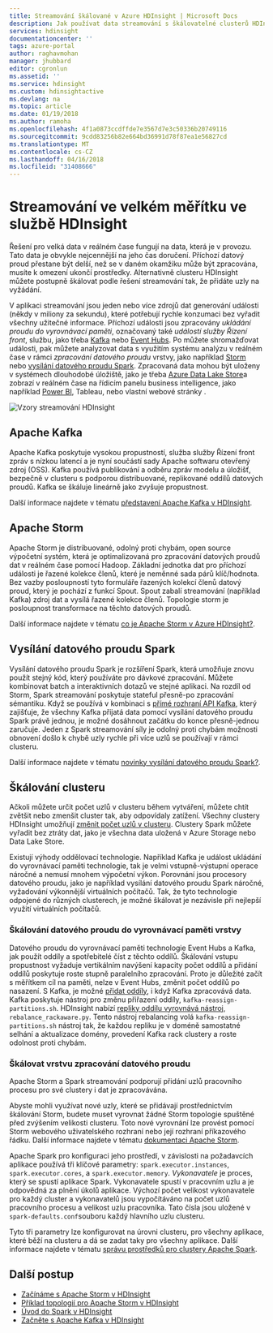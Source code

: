 ```yaml
---
title: Streamování škálované v Azure HDInsight | Microsoft Docs
description: Jak používat data streamování s škálovatelné clusterů HDInsight.
services: hdinsight
documentationcenter: ''
tags: azure-portal
author: raghavmohan
manager: jhubbard
editor: cgronlun
ms.assetid: ''
ms.service: hdinsight
ms.custom: hdinsightactive
ms.devlang: na
ms.topic: article
ms.date: 01/19/2018
ms.author: ramoha
ms.openlocfilehash: 4f1a0873ccdffde7e3567d7e3c50336b20749116
ms.sourcegitcommit: 9cdd83256b82e664bd36991d78f87ea1e56827cd
ms.translationtype: MT
ms.contentlocale: cs-CZ
ms.lasthandoff: 04/16/2018
ms.locfileid: "31408666"
---
```

# <a name="streaming-at-scale-in-hdinsight"></a>Streamování ve velkém měřítku ve službě HDInsight

Řešení pro velká data v reálném čase fungují na data, která je v provozu. Tato data je obvykle nejcennější na jeho čas doručení. Příchozí datový proud přestane být delší, než se v daném okamžiku může být zpracována, musíte k omezení ukončí prostředky. Alternativně clusteru HDInsight můžete postupně škálovat podle řešení streamování tak, že přidáte uzly na vyžádání.

V aplikaci streamování jsou jeden nebo více zdrojů dat generování události (někdy v miliony za sekundu), které potřebují rychle konzumaci bez vyřadit všechny užitečné informace. Příchozí události jsou zpracovány *ukládání proudu do vyrovnávací paměti*, označovaný také *událostí služby Řízení front*, službu, jako třeba [Kafka](kafka/apache-kafka-introduction.md) nebo [Event Hubs](https://azure.microsoft.com/services/event-hubs/). Po můžete shromažďovat události, pak můžete analyzovat data s využitím systému analýzu v reálném čase v rámci *zpracování datového proudu* vrstvy, jako například [Storm](storm/apache-storm-overview.md) nebo [vysílání datového proudu Spark](spark/apache-spark-streaming-overview.md). Zpracovaná data mohou být uloženy v systémech dlouhodobé úložiště, jako je třeba [Azure Data Lake Store](https://azure.microsoft.com/services/data-lake-store/)a zobrazí v reálném čase na řídicím panelu business intelligence, jako například [Power BI](https://powerbi.microsoft.com), Tableau, nebo vlastní webové stránky .

![Vzory streamování HDInsight](./media/hdinsight-streaming-at-scale-overview/HDInsight-streaming-patterns.png)

## <a name="apache-kafka"></a>Apache Kafka

Apache Kafka poskytuje vysokou propustností, služba služby Řízení front zpráv s nízkou latencí a je nyní součástí sady Apache softwaru otevřený zdroj (OSS). Kafka používá publikování a odběru zpráv modelu a úložišť, bezpečně v clusteru s podporou distribuované, replikované oddílů datových proudů. Kafka se škáluje lineárně jako zvyšuje propustnost.

Další informace najdete v tématu [představení Apache Kafka v HDInsight](kafka/apache-kafka-introduction.md).

## <a name="apache-storm"></a>Apache Storm

Apache Storm je distribuované, odolný proti chybám, open source výpočetní systém, která je optimalizovaná pro zpracování datových proudů dat v reálném čase pomocí Hadoop. Základní jednotka dat pro příchozí události je řazené kolekce členů, které je neměnné sada párů klíč/hodnota. Bez vazby posloupností tyto formuláře řazených kolekcí členů datový proud, který je pochází z funkcí Spout. Spout zabalí streamování (například Kafka) zdroj dat a vysílá řazené kolekce členů. Topologie storm je posloupnost transformace na těchto datových proudů.

Další informace najdete v tématu [co je Apache Storm v Azure HDInsight?](storm/apache-storm-overview.md).

## <a name="spark-streaming"></a>Vysílání datového proudu Spark

Vysílání datového proudu Spark je rozšíření Spark, která umožňuje znovu použít stejný kód, který používáte pro dávkové zpracování. Můžete kombinovat batch a interaktivních dotazů ve stejné aplikaci. Na rozdíl od Storm, Spark streamování poskytuje stateful přesně-po zpracování sémantiku. Když se používá v kombinaci s [přímé rozhraní API Kafka](http://spark.apache.org/docs/latest/streaming-kafka-integration.html), který zajišťuje, že všechny Kafka přijatá data pomocí vysílání datového proudu Spark právě jednou, je možné dosáhnout začátku do konce přesně-jednou zaručuje. Jeden z Spark streamování síly je odolný proti chybám možnosti obnovení došlo k chybě uzly rychle při více uzlů se používají v rámci clusteru.

Další informace najdete v tématu [novinky vysílání datového proudu Spark?](hdinsight-spark-streaming-overview.md).

## <a name="scaling-a-cluster"></a>Škálování clusteru

Ačkoli můžete určit počet uzlů v clusteru během vytváření, můžete chtít zvětšit nebo zmenšit cluster tak, aby odpovídaly zatížení. Všechny clustery HDInsight umožňují [změnit počet uzlů v clusteru](hdinsight-administer-use-management-portal.md#scale-clusters). Clustery Spark můžete vyřadit bez ztráty dat, jako je všechna data uložená v Azure Storage nebo Data Lake Store.

Existují výhody oddělovací technologie. Například Kafka je událost ukládání do vyrovnávací paměti technologie, tak je velmi vstupně-výstupní operace náročné a nemusí mnohem výpočetní výkon. Porovnání jsou procesory datového proudu, jako je například vysílání datového proudu Spark náročné, vyžadování výkonnější virtuálních počítačů. Tak, že tyto technologie odpojené do různých clusterech, je možné škálovat je nezávisle při nejlepší využití virtuálních počítačů.

### <a name="scale-the-stream-buffering-layer"></a>Škálování datového proudu do vyrovnávací paměti vrstvy

Datového proudu do vyrovnávací paměti technologie Event Hubs a Kafka, jak použít oddíly a spotřebitelé číst z těchto oddílů. Škálování vstupu propustnost vyžaduje vertikálním navýšení kapacity počet oddílů a přidání oddílů poskytuje roste stupně paralelního zpracování. Proto je důležité začít s měřítkem cíl na paměti, nelze v Event Hubs, změnit počet oddílů po nasazení. S Kafka, je možné [přidat oddíly](https://kafka.apache.org/documentation.html#basic_ops_cluster_expansion), i když Kafka zpracovává data. Kafka poskytuje nástroj pro změnu přiřazení oddíly, `kafka-reassign-partitions.sh`. HDInsight nabízí [repliky oddílu vyrovnává nástroj](https://github.com/hdinsight/hdinsight-kafka-tools), `rebalance_rackaware.py`. Tento nástroj rebalancing volá `kafka-reassign-partitions.sh` nástroj tak, že každou repliku je v doméně samostatné selhání a aktualizace domény, provedení Kafka rack clustery a roste odolnost proti chybám.

### <a name="scale-the-stream-processing-layer"></a>Škálovat vrstvu zpracování datového proudu

Apache Storm a Spark streamování podporují přidání uzlů pracovního procesu pro své clustery i dat je zpracovávána.

Abyste mohli využívat nové uzly, které se přidávají prostřednictvím škálování Storm, budete muset vyrovnat žádné Storm topologie spuštěné před zvýšením velikosti clusteru. Toto nové vyrovnání lze provést pomocí Storm webového uživatelského rozhraní nebo její rozhraní příkazového řádku. Další informace najdete v tématu [dokumentaci Apache Storm](http://storm.apache.org/documentation/Understanding-the-parallelism-of-a-Storm-topology.html).

Apache Spark pro konfiguraci jeho prostředí, v závislosti na požadavcích aplikace používá tři klíčové parametry: `spark.executor.instances`, `spark.executor.cores`, a `spark.executor.memory`. *Vykonavatele* je proces, který se spustí aplikace Spark. Vykonavatele spustí v pracovním uzlu a je odpovědná za plnění úkolů aplikace. Výchozí počet velikost vykonavatele pro každý cluster a vykonavatelů jsou vypočítáváno na počet uzlů pracovního procesu a velikost uzlu pracovníka. Tato čísla jsou uložené v `spark-defaults.conf`souboru každý hlavního uzlu clusteru.

Tyto tři parametry lze konfigurovat na úrovni clusteru, pro všechny aplikace, které běží na clusteru a dá se zadat taky pro všechny aplikace. Další informace najdete v tématu [správu prostředků pro clustery Apache Spark](spark/apache-spark-resource-manager.md).

## <a name="next-steps"></a>Další postup

* [Začínáme s Apache Storm v HDInsight](storm/apache-storm-tutorial-get-started-linux.md)
* [Příklad topologií pro Apache Storm v HDInsight](storm/apache-storm-example-topology.md)
* [Úvod do Spark v HDInsight](spark/apache-spark-overview.md)
* [Začněte s Apache Kafka v HDInsight](kafka/apache-kafka-get-started.md)
